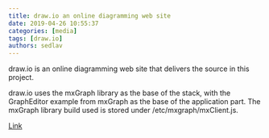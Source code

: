```yaml
---
title: draw.io an online diagramming web site
date: 2019-04-26 10:55:37
categories: [media]
tags: [draw.io]
authors: sedlav
---
```


draw.io is an online diagramming web site that delivers the source in this project.

draw.io uses the mxGraph library as the base of the stack, with the GraphEditor example from mxGraph as the base of the application part. The mxGraph library build used is stored under /etc/mxgraph/mxClient.js.

[Link](https://github.com/jgraph/drawio)

